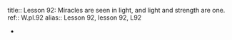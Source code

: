 title:: Lesson 92: Miracles are seen in light, and light and strength are one.
ref:: W.pI.92
alias:: Lesson 92, lesson 92, L92

-